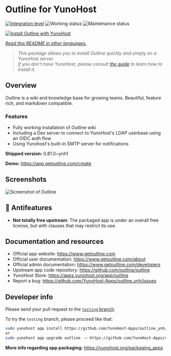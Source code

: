 <!--
N.B.: This README was automatically generated by <https://github.com/YunoHost/apps/tree/master/tools/readme_generator>
It shall NOT be edited by hand.
-->

# Outline for YunoHost

[![Integration level](https://apps.yunohost.org/badge/integration/outline)](https://ci-apps.yunohost.org/ci/apps/outline/)
![Working status](https://apps.yunohost.org/badge/state/outline)
![Maintenance status](https://apps.yunohost.org/badge/maintained/outline)

[![Install Outline with YunoHost](https://install-app.yunohost.org/install-with-yunohost.svg)](https://install-app.yunohost.org/?app=outline)

*[Read this README in other languages.](./ALL_README.md)*

> *This package allows you to install Outline quickly and simply on a YunoHost server.*  
> *If you don't have YunoHost, please consult [the guide](https://yunohost.org/install) to learn how to install it.*

## Overview

Outline is a wiki and knowledge base for growing teams. Beautiful, feature rich, and markdown compatible.

### Features

- Fully working installation of Outline wiki
- Including a Dex server to connect to YunoHost's LDAP userbase using an OIDC auth flow
- Using Yunohost's built-in SMTP server for notifications


**Shipped version:** 0.81.0~ynh1

**Demo:** <https://app.getoutline.com/create>

## Screenshots

![Screenshot of Outline](./doc/screenshots/screenshot.png)

## :red_circle: Antifeatures

- **Not totally free upstream**: The packaged app is under an overall free license, but with clauses that may restrict its use.

## Documentation and resources

- Official app website: <https://www.getoutline.com>
- Official user documentation: <https://www.getoutline.com/about>
- Official admin documentation: <https://www.getoutline.com/developers>
- Upstream app code repository: <https://github.com/outline/outline>
- YunoHost Store: <https://apps.yunohost.org/app/outline>
- Report a bug: <https://github.com/YunoHost-Apps/outline_ynh/issues>

## Developer info

Please send your pull request to the [`testing` branch](https://github.com/YunoHost-Apps/outline_ynh/tree/testing).

To try the `testing` branch, please proceed like that:

```bash
sudo yunohost app install https://github.com/YunoHost-Apps/outline_ynh/tree/testing --debug
or
sudo yunohost app upgrade outline -u https://github.com/YunoHost-Apps/outline_ynh/tree/testing --debug
```

**More info regarding app packaging:** <https://yunohost.org/packaging_apps>
